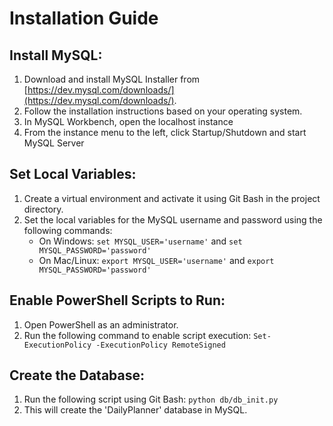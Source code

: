 # Installation Guide

## Install MySQL:

1. Download and install MySQL Installer from [https://dev.mysql.com/downloads/](https://dev.mysql.com/downloads/).
2. Follow the installation instructions based on your operating system.
3. In MySQL Workbench, open the localhost instance
4. From the instance menu to the left, click Startup/Shutdown and start MySQL Server


## Set Local Variables:

1. Create a virtual environment and activate it using Git Bash in the project directory.
2. Set the local variables for the MySQL username and password using the following commands:
    - On Windows: `set MYSQL_USER='username'` and `set MYSQL_PASSWORD='password'`
    - On Mac/Linux: `export MYSQL_USER='username'` and `export MYSQL_PASSWORD='password'`

## Enable PowerShell Scripts to Run:

1. Open PowerShell as an administrator.
2. Run the following command to enable script execution: `Set-ExecutionPolicy -ExecutionPolicy RemoteSigned`

## Create the Database:

1. Run the following script using Git Bash: `python db/db_init.py`
2. This will create the 'DailyPlanner' database in MySQL.
